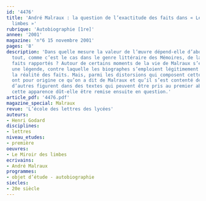 ```yaml
---
id: '4476'
title: 'André Malraux : la question de l’exactitude des faits dans « Le Miroir des
  limbes »'
rubrique: 'Autobiographie [1re]'
annee: '2001'
magazine: 'n°6 15 novembre 2001'
pages: '8'
description: 'Dans quelle mesure la valeur de l’œuvre dépend-elle d’abord et avant
  tout, comme c’est le cas dans le genre littéraire des Mémoires, de la véracité des
  faits rapportés ? Autour de certains moments de la vie de Malraux s’est constituée
  une légende, contre laquelle les biographes s’emploient légitimement à rétablir
  la réalité des faits. Mais, parmi les distorsions qui composent cette légende, certaines
  ont pour origine ce qu’on a dit de Malraux et qu’il s’est contenté de laisser dire,
  d’autres figurent dans des textes qui peuvent être pris au premier abord pour autobiographiques,
  cette apparence dût-elle être remise ensuite en question.'
article_pdf: '4476.pdf'
magazine_special: Malraux
revue: 'L’école des lettres des lycées'
auteurs:
- Henri Godard
disciplines:
- lettres
niveau_etudes:
- première
oeuvres:
- Le Miroir des limbes
ecrivains:
- André Malraux
programmes:
- objet d’étude - autobiographie
siecles:
- 20e siècle
---
```

